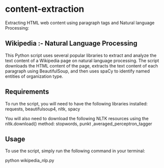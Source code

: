 # content-extraction
Extracting HTML web content using paragraph tags and Natural language Processing:

## Wikipedia :-  Natural Language Processing
This Python script uses several popular libraries to extract and analyze the text content of a Wikipedia page on natural language processing. The script downloads the HTML content of the page, extracts the text content of each paragraph using BeautifulSoup, and then uses spaCy to identify named entities of organization type.
## Requirements
To run the script, you will need to have the following libraries installed:
 requests, beautifulsoup4, nltk, spacy 
 
You will also need to download the following NLTK resources using the nltk.download() method:
stopwords, punkt ,averaged_perceptron_tagger
## Usage
To use the script, simply run the following command in your terminal:

python wikipedia_nlp.py
